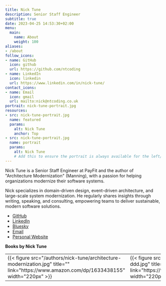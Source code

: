 ```yaml
---
title: Nick Tune
description: Senior Staff Engineer
subtitle: true
date: 2023-04-25 14:53:30+02:00
menu:
  main:
    name: About
    weight: 100
aliases:
- /about
follow_icons:
- name: GitHub
  icon: github
  url: https://github.com/ntcoding
- name: LinkedIn
  icon: linkedin
  url: https://www.linkedin.com/in/nick-tune/
contact_icons:
- name: Email
  icon: gmail
  url: mailto:nick@ntcoding.co.uk
portrait: nick-tune-portrait.jpg
resources:
- src: nick-tune-portrait.jpg
  name: featured
  params:
    alt: Nick Tune
    anchor: Top
- src: nick-tune-portrait.jpg
  name: portrait
  params:
    alt: Nick Tune
    # Add this to ensure the portrait is always available for the left/top avatar
---
```


<!-- Removed Markdown image to avoid Hugo's render-image.html partial errors with remote images -->

Nick Tune is a Senior Staff Engineer at PayFit and the author of "Architecture Modernization" (Manning), with a passion for helping organizations modernize their software systems.
<!--more-->


 Nick specializes in domain-driven design, event-driven architecture, and large-scale system modernization. He regularly shares insights through writing, speaking, and consulting, empowering teams to deliver sustainable, modern software solutions.

- [GitHub](https://github.com/ntcoding)
- [LinkedIn](https://www.linkedin.com/in/nick-tune/)
- [Bluesky](https://bsky.app/profile/nick-tune.me)
- [Email](mailto:nick@ntcoding.co.uk)
- [Personal Website](https://ntcoding.co.uk)

**Books by Nick Tune**

<table>
  <tr>
    <td>
      {{< figure src="/authors/nick-tune/architecture-modernization.jpg" title="" link="https://www.amazon.com/dp/1633438155" width="220px" >}}
    </td>
    <td>
      {{< figure src="/authors/nick-tune/ppp-of-ddd.jpg" title="" link="https://www.amazon.com/dp/1118714709" width="220px" >}}
    </td>
  </tr>
</table>
